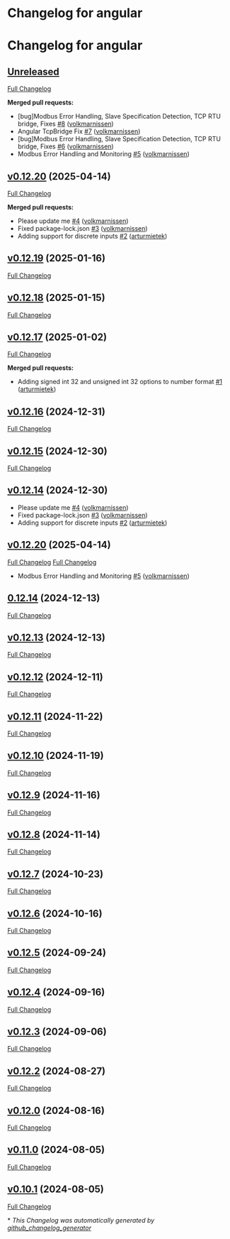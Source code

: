# Changelog for angular
# Changelog for angular

## [Unreleased](https://github.com/modbus2mqtt/angular/tree/HEAD)

[Full Changelog](https://github.com/modbus2mqtt/angular/compare/v0.12.20...HEAD)

**Merged pull requests:**

- \[bug\]Modbus Error Handling, Slave Specification Detection, TCP RTU bridge, Fixes [\#8](https://github.com/modbus2mqtt/angular/pull/8) ([volkmarnissen](https://github.com/volkmarnissen))
- Angular TcpBridge Fix [\#7](https://github.com/modbus2mqtt/angular/pull/7) ([volkmarnissen](https://github.com/volkmarnissen))
- \[bug\]Modbus Error Handling, Slave Specification Detection, TCP RTU bridge, Fixes [\#6](https://github.com/modbus2mqtt/angular/pull/6) ([volkmarnissen](https://github.com/volkmarnissen))
- Modbus Error Handling and Monitoring [\#5](https://github.com/modbus2mqtt/angular/pull/5) ([volkmarnissen](https://github.com/volkmarnissen))

## [v0.12.20](https://github.com/modbus2mqtt/angular/tree/v0.12.20) (2025-04-14)

[Full Changelog](https://github.com/modbus2mqtt/angular/compare/v0.12.19...v0.12.20)

**Merged pull requests:**

- Please update me [\#4](https://github.com/modbus2mqtt/angular/pull/4) ([volkmarnissen](https://github.com/volkmarnissen))
- Fixed package-lock.json [\#3](https://github.com/modbus2mqtt/angular/pull/3) ([volkmarnissen](https://github.com/volkmarnissen))
- Adding support for discrete inputs [\#2](https://github.com/modbus2mqtt/angular/pull/2) ([arturmietek](https://github.com/arturmietek))

## [v0.12.19](https://github.com/modbus2mqtt/angular/tree/v0.12.19) (2025-01-16)

[Full Changelog](https://github.com/modbus2mqtt/angular/compare/v0.12.18...v0.12.19)

## [v0.12.18](https://github.com/modbus2mqtt/angular/tree/v0.12.18) (2025-01-15)

[Full Changelog](https://github.com/modbus2mqtt/angular/compare/v0.12.17...v0.12.18)

## [v0.12.17](https://github.com/modbus2mqtt/angular/tree/v0.12.17) (2025-01-02)

[Full Changelog](https://github.com/modbus2mqtt/angular/compare/v0.12.16...v0.12.17)

**Merged pull requests:**

- Adding signed int 32 and unsigned int 32 options to number format [\#1](https://github.com/modbus2mqtt/angular/pull/1) ([arturmietek](https://github.com/arturmietek))

## [v0.12.16](https://github.com/modbus2mqtt/angular/tree/v0.12.16) (2024-12-31)

[Full Changelog](https://github.com/modbus2mqtt/angular/compare/v0.12.15...v0.12.16)

## [v0.12.15](https://github.com/modbus2mqtt/angular/tree/v0.12.15) (2024-12-30)

[Full Changelog](https://github.com/modbus2mqtt/angular/compare/v0.12.14...v0.12.15)

## [v0.12.14](https://github.com/modbus2mqtt/angular/tree/v0.12.14) (2024-12-30)

- Please update me [\#4](https://github.com/modbus2mqtt/angular/pull/4) ([volkmarnissen](https://github.com/volkmarnissen))
- Fixed package-lock.json [\#3](https://github.com/modbus2mqtt/angular/pull/3) ([volkmarnissen](https://github.com/volkmarnissen))
- Adding support for discrete inputs [\#2](https://github.com/modbus2mqtt/angular/pull/2) ([arturmietek](https://github.com/arturmietek))

## [v0.12.20](https://github.com/modbus2mqtt/angular/tree/v0.12.20) (2025-04-14)

[Full Changelog](https://github.com/modbus2mqtt/angular/compare/v0.12.19...v0.12.20)
[Full Changelog](https://github.com/volkmarnissen/angular/compare/v0.12.17...v0.12.18)
- Modbus Error Handling and Monitoring [\#5](https://github.com/modbus2mqtt/angular/pull/5) ([volkmarnissen](https://github.com/volkmarnissen))

## [0.12.14](https://github.com/modbus2mqtt/angular/tree/0.12.14) (2024-12-13)

[Full Changelog](https://github.com/modbus2mqtt/angular/compare/v0.12.13...0.12.14)

## [v0.12.13](https://github.com/modbus2mqtt/angular/tree/v0.12.13) (2024-12-13)

[Full Changelog](https://github.com/modbus2mqtt/angular/compare/v0.12.12...v0.12.13)

## [v0.12.12](https://github.com/modbus2mqtt/angular/tree/v0.12.12) (2024-12-11)

[Full Changelog](https://github.com/modbus2mqtt/angular/compare/v0.12.11...v0.12.12)

## [v0.12.11](https://github.com/modbus2mqtt/angular/tree/v0.12.11) (2024-11-22)

[Full Changelog](https://github.com/modbus2mqtt/angular/compare/v0.12.10...v0.12.11)

## [v0.12.10](https://github.com/modbus2mqtt/angular/tree/v0.12.10) (2024-11-19)

[Full Changelog](https://github.com/modbus2mqtt/angular/compare/v0.12.9...v0.12.10)

## [v0.12.9](https://github.com/modbus2mqtt/angular/tree/v0.12.9) (2024-11-16)

[Full Changelog](https://github.com/modbus2mqtt/angular/compare/v0.12.8...v0.12.9)

## [v0.12.8](https://github.com/modbus2mqtt/angular/tree/v0.12.8) (2024-11-14)

[Full Changelog](https://github.com/modbus2mqtt/angular/compare/v0.12.7...v0.12.8)

## [v0.12.7](https://github.com/modbus2mqtt/angular/tree/v0.12.7) (2024-10-23)

[Full Changelog](https://github.com/modbus2mqtt/angular/compare/v0.12.6...v0.12.7)

## [v0.12.6](https://github.com/modbus2mqtt/angular/tree/v0.12.6) (2024-10-16)

[Full Changelog](https://github.com/modbus2mqtt/angular/compare/v0.12.5...v0.12.6)

## [v0.12.5](https://github.com/modbus2mqtt/angular/tree/v0.12.5) (2024-09-24)

[Full Changelog](https://github.com/modbus2mqtt/angular/compare/v0.12.4...v0.12.5)

## [v0.12.4](https://github.com/modbus2mqtt/angular/tree/v0.12.4) (2024-09-16)

[Full Changelog](https://github.com/modbus2mqtt/angular/compare/v0.12.3...v0.12.4)

## [v0.12.3](https://github.com/modbus2mqtt/angular/tree/v0.12.3) (2024-09-06)

[Full Changelog](https://github.com/modbus2mqtt/angular/compare/v0.12.2...v0.12.3)

## [v0.12.2](https://github.com/modbus2mqtt/angular/tree/v0.12.2) (2024-08-27)

[Full Changelog](https://github.com/modbus2mqtt/angular/compare/v0.12.0...v0.12.2)

## [v0.12.0](https://github.com/modbus2mqtt/angular/tree/v0.12.0) (2024-08-16)

[Full Changelog](https://github.com/modbus2mqtt/angular/compare/v0.11.0...v0.12.0)

## [v0.11.0](https://github.com/modbus2mqtt/angular/tree/v0.11.0) (2024-08-05)

[Full Changelog](https://github.com/modbus2mqtt/angular/compare/v0.10.1...v0.11.0)

## [v0.10.1](https://github.com/modbus2mqtt/angular/tree/v0.10.1) (2024-08-05)

[Full Changelog](https://github.com/modbus2mqtt/angular/compare/0b2169b1bceece9fa4c2c6940ef33dafe96ae43b...v0.10.1)



\* *This Changelog was automatically generated by [github_changelog_generator](https://github.com/github-changelog-generator/github-changelog-generator)*
